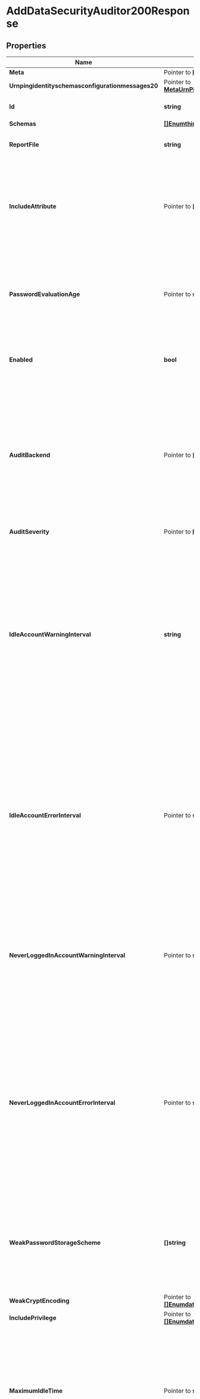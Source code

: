 # AddDataSecurityAuditor200Response

## Properties

Name | Type | Description | Notes
------------ | ------------- | ------------- | -------------
**Meta** | Pointer to [**MetaMeta**](MetaMeta.md) |  | [optional] 
**Urnpingidentityschemasconfigurationmessages20** | Pointer to [**MetaUrnPingidentitySchemasConfigurationMessages20**](MetaUrnPingidentitySchemasConfigurationMessages20.md) |  | [optional] 
**Id** | **string** | Name of the Data Security Auditor | 
**Schemas** | [**[]EnumthirdPartyDataSecurityAuditorSchemaUrn**](EnumthirdPartyDataSecurityAuditorSchemaUrn.md) |  | 
**ReportFile** | **string** | Specifies the name of the detailed report file. | 
**IncludeAttribute** | Pointer to **[]string** | Specifies the attributes from the audited entries that should be included detailed reports. By default, no attributes are included. | [optional] 
**PasswordEvaluationAge** | Pointer to **string** | If set, the auditor will report all users with passwords older than the specified value even if password expiration is not enabled. | [optional] 
**Enabled** | **bool** | Indicates whether the Data Security Auditor is enabled for use. | 
**AuditBackend** | Pointer to **[]string** | Specifies which backends the data security auditor may be applied to. By default, the data security auditors will audit entries in all backend types that support data auditing (Local DB, LDIF, and Config File Handler). | [optional] 
**AuditSeverity** | Pointer to [**EnumdataSecurityAuditorAuditSeverityProp**](EnumdataSecurityAuditorAuditSeverityProp.md) |  | [optional] 
**IdleAccountWarningInterval** | **string** | The length of time to use as the warning interval for idle accounts. If the length of time since a user last authenticated is greater than the warning interval but less than the error interval (or if it is greater than the warning interval and no error interval is defined), then a warning will be generated for that account. | 
**IdleAccountErrorInterval** | Pointer to **string** | The length of time to use as the error interval for idle accounts. If the length of time since a user last authenticated is greater than the error interval, then an error will be generated for that account. If no error interval is defined, then only the warning interval will be used. | [optional] 
**NeverLoggedInAccountWarningInterval** | Pointer to **string** | The length of time to use as the warning interval for accounts that do not appear to have authenticated. If this is not specified, then the idle account warning interval will be used. | [optional] 
**NeverLoggedInAccountErrorInterval** | Pointer to **string** | The length of time to use as the error interval for accounts that do not appear to have authenticated. If this is not specified, then the never-logged-in warning interval will be used. The idle account warning and error intervals will be used if no never-logged-in interval is configured. | [optional] 
**WeakPasswordStorageScheme** | **[]string** | The password storage schemes that are considered weak. Users with any of the specified password storage schemes will be included in the report. | 
**WeakCryptEncoding** | Pointer to [**[]EnumdataSecurityAuditorWeakCryptEncodingProp**](EnumdataSecurityAuditorWeakCryptEncodingProp.md) |  | [optional] 
**IncludePrivilege** | Pointer to [**[]EnumdataSecurityAuditorIncludePrivilegeProp**](EnumdataSecurityAuditorIncludePrivilegeProp.md) |  | [optional] 
**MaximumIdleTime** | Pointer to **string** | If set, users that have not authenticated for more than the specified time will be reported even if idle account lockout is not configured. Note that users may only be reported if the last login time tracking is enabled. | [optional] 
**Filter** | **[]string** | The filter to use to identify entries that should be reported. Multiple filters may be configured, and each reported entry will indicate which of these filter(s) matched that entry. | 
**AccountExpirationWarningInterval** | Pointer to **string** | If set, the auditor will report all users with account expiration times are in the future, but are within the specified length of time away from the current time. | [optional] 
**ExtensionClass** | **string** | The fully-qualified name of the Java class providing the logic for the Third Party Data Security Auditor. | 
**ExtensionArgument** | Pointer to **[]string** | The set of arguments used to customize the behavior for the Third Party Data Security Auditor. Each configuration property should be given in the form &#39;name&#x3D;value&#39;. | [optional] 

## Methods

### NewAddDataSecurityAuditor200Response

`func NewAddDataSecurityAuditor200Response(id string, schemas []EnumthirdPartyDataSecurityAuditorSchemaUrn, reportFile string, enabled bool, idleAccountWarningInterval string, weakPasswordStorageScheme []string, filter []string, extensionClass string, ) *AddDataSecurityAuditor200Response`

NewAddDataSecurityAuditor200Response instantiates a new AddDataSecurityAuditor200Response object
This constructor will assign default values to properties that have it defined,
and makes sure properties required by API are set, but the set of arguments
will change when the set of required properties is changed

### NewAddDataSecurityAuditor200ResponseWithDefaults

`func NewAddDataSecurityAuditor200ResponseWithDefaults() *AddDataSecurityAuditor200Response`

NewAddDataSecurityAuditor200ResponseWithDefaults instantiates a new AddDataSecurityAuditor200Response object
This constructor will only assign default values to properties that have it defined,
but it doesn't guarantee that properties required by API are set

### GetMeta

`func (o *AddDataSecurityAuditor200Response) GetMeta() MetaMeta`

GetMeta returns the Meta field if non-nil, zero value otherwise.

### GetMetaOk

`func (o *AddDataSecurityAuditor200Response) GetMetaOk() (*MetaMeta, bool)`

GetMetaOk returns a tuple with the Meta field if it's non-nil, zero value otherwise
and a boolean to check if the value has been set.

### SetMeta

`func (o *AddDataSecurityAuditor200Response) SetMeta(v MetaMeta)`

SetMeta sets Meta field to given value.

### HasMeta

`func (o *AddDataSecurityAuditor200Response) HasMeta() bool`

HasMeta returns a boolean if a field has been set.

### GetUrnpingidentityschemasconfigurationmessages20

`func (o *AddDataSecurityAuditor200Response) GetUrnpingidentityschemasconfigurationmessages20() MetaUrnPingidentitySchemasConfigurationMessages20`

GetUrnpingidentityschemasconfigurationmessages20 returns the Urnpingidentityschemasconfigurationmessages20 field if non-nil, zero value otherwise.

### GetUrnpingidentityschemasconfigurationmessages20Ok

`func (o *AddDataSecurityAuditor200Response) GetUrnpingidentityschemasconfigurationmessages20Ok() (*MetaUrnPingidentitySchemasConfigurationMessages20, bool)`

GetUrnpingidentityschemasconfigurationmessages20Ok returns a tuple with the Urnpingidentityschemasconfigurationmessages20 field if it's non-nil, zero value otherwise
and a boolean to check if the value has been set.

### SetUrnpingidentityschemasconfigurationmessages20

`func (o *AddDataSecurityAuditor200Response) SetUrnpingidentityschemasconfigurationmessages20(v MetaUrnPingidentitySchemasConfigurationMessages20)`

SetUrnpingidentityschemasconfigurationmessages20 sets Urnpingidentityschemasconfigurationmessages20 field to given value.

### HasUrnpingidentityschemasconfigurationmessages20

`func (o *AddDataSecurityAuditor200Response) HasUrnpingidentityschemasconfigurationmessages20() bool`

HasUrnpingidentityschemasconfigurationmessages20 returns a boolean if a field has been set.

### GetId

`func (o *AddDataSecurityAuditor200Response) GetId() string`

GetId returns the Id field if non-nil, zero value otherwise.

### GetIdOk

`func (o *AddDataSecurityAuditor200Response) GetIdOk() (*string, bool)`

GetIdOk returns a tuple with the Id field if it's non-nil, zero value otherwise
and a boolean to check if the value has been set.

### SetId

`func (o *AddDataSecurityAuditor200Response) SetId(v string)`

SetId sets Id field to given value.


### GetSchemas

`func (o *AddDataSecurityAuditor200Response) GetSchemas() []EnumthirdPartyDataSecurityAuditorSchemaUrn`

GetSchemas returns the Schemas field if non-nil, zero value otherwise.

### GetSchemasOk

`func (o *AddDataSecurityAuditor200Response) GetSchemasOk() (*[]EnumthirdPartyDataSecurityAuditorSchemaUrn, bool)`

GetSchemasOk returns a tuple with the Schemas field if it's non-nil, zero value otherwise
and a boolean to check if the value has been set.

### SetSchemas

`func (o *AddDataSecurityAuditor200Response) SetSchemas(v []EnumthirdPartyDataSecurityAuditorSchemaUrn)`

SetSchemas sets Schemas field to given value.


### GetReportFile

`func (o *AddDataSecurityAuditor200Response) GetReportFile() string`

GetReportFile returns the ReportFile field if non-nil, zero value otherwise.

### GetReportFileOk

`func (o *AddDataSecurityAuditor200Response) GetReportFileOk() (*string, bool)`

GetReportFileOk returns a tuple with the ReportFile field if it's non-nil, zero value otherwise
and a boolean to check if the value has been set.

### SetReportFile

`func (o *AddDataSecurityAuditor200Response) SetReportFile(v string)`

SetReportFile sets ReportFile field to given value.


### GetIncludeAttribute

`func (o *AddDataSecurityAuditor200Response) GetIncludeAttribute() []string`

GetIncludeAttribute returns the IncludeAttribute field if non-nil, zero value otherwise.

### GetIncludeAttributeOk

`func (o *AddDataSecurityAuditor200Response) GetIncludeAttributeOk() (*[]string, bool)`

GetIncludeAttributeOk returns a tuple with the IncludeAttribute field if it's non-nil, zero value otherwise
and a boolean to check if the value has been set.

### SetIncludeAttribute

`func (o *AddDataSecurityAuditor200Response) SetIncludeAttribute(v []string)`

SetIncludeAttribute sets IncludeAttribute field to given value.

### HasIncludeAttribute

`func (o *AddDataSecurityAuditor200Response) HasIncludeAttribute() bool`

HasIncludeAttribute returns a boolean if a field has been set.

### GetPasswordEvaluationAge

`func (o *AddDataSecurityAuditor200Response) GetPasswordEvaluationAge() string`

GetPasswordEvaluationAge returns the PasswordEvaluationAge field if non-nil, zero value otherwise.

### GetPasswordEvaluationAgeOk

`func (o *AddDataSecurityAuditor200Response) GetPasswordEvaluationAgeOk() (*string, bool)`

GetPasswordEvaluationAgeOk returns a tuple with the PasswordEvaluationAge field if it's non-nil, zero value otherwise
and a boolean to check if the value has been set.

### SetPasswordEvaluationAge

`func (o *AddDataSecurityAuditor200Response) SetPasswordEvaluationAge(v string)`

SetPasswordEvaluationAge sets PasswordEvaluationAge field to given value.

### HasPasswordEvaluationAge

`func (o *AddDataSecurityAuditor200Response) HasPasswordEvaluationAge() bool`

HasPasswordEvaluationAge returns a boolean if a field has been set.

### GetEnabled

`func (o *AddDataSecurityAuditor200Response) GetEnabled() bool`

GetEnabled returns the Enabled field if non-nil, zero value otherwise.

### GetEnabledOk

`func (o *AddDataSecurityAuditor200Response) GetEnabledOk() (*bool, bool)`

GetEnabledOk returns a tuple with the Enabled field if it's non-nil, zero value otherwise
and a boolean to check if the value has been set.

### SetEnabled

`func (o *AddDataSecurityAuditor200Response) SetEnabled(v bool)`

SetEnabled sets Enabled field to given value.


### GetAuditBackend

`func (o *AddDataSecurityAuditor200Response) GetAuditBackend() []string`

GetAuditBackend returns the AuditBackend field if non-nil, zero value otherwise.

### GetAuditBackendOk

`func (o *AddDataSecurityAuditor200Response) GetAuditBackendOk() (*[]string, bool)`

GetAuditBackendOk returns a tuple with the AuditBackend field if it's non-nil, zero value otherwise
and a boolean to check if the value has been set.

### SetAuditBackend

`func (o *AddDataSecurityAuditor200Response) SetAuditBackend(v []string)`

SetAuditBackend sets AuditBackend field to given value.

### HasAuditBackend

`func (o *AddDataSecurityAuditor200Response) HasAuditBackend() bool`

HasAuditBackend returns a boolean if a field has been set.

### GetAuditSeverity

`func (o *AddDataSecurityAuditor200Response) GetAuditSeverity() EnumdataSecurityAuditorAuditSeverityProp`

GetAuditSeverity returns the AuditSeverity field if non-nil, zero value otherwise.

### GetAuditSeverityOk

`func (o *AddDataSecurityAuditor200Response) GetAuditSeverityOk() (*EnumdataSecurityAuditorAuditSeverityProp, bool)`

GetAuditSeverityOk returns a tuple with the AuditSeverity field if it's non-nil, zero value otherwise
and a boolean to check if the value has been set.

### SetAuditSeverity

`func (o *AddDataSecurityAuditor200Response) SetAuditSeverity(v EnumdataSecurityAuditorAuditSeverityProp)`

SetAuditSeverity sets AuditSeverity field to given value.

### HasAuditSeverity

`func (o *AddDataSecurityAuditor200Response) HasAuditSeverity() bool`

HasAuditSeverity returns a boolean if a field has been set.

### GetIdleAccountWarningInterval

`func (o *AddDataSecurityAuditor200Response) GetIdleAccountWarningInterval() string`

GetIdleAccountWarningInterval returns the IdleAccountWarningInterval field if non-nil, zero value otherwise.

### GetIdleAccountWarningIntervalOk

`func (o *AddDataSecurityAuditor200Response) GetIdleAccountWarningIntervalOk() (*string, bool)`

GetIdleAccountWarningIntervalOk returns a tuple with the IdleAccountWarningInterval field if it's non-nil, zero value otherwise
and a boolean to check if the value has been set.

### SetIdleAccountWarningInterval

`func (o *AddDataSecurityAuditor200Response) SetIdleAccountWarningInterval(v string)`

SetIdleAccountWarningInterval sets IdleAccountWarningInterval field to given value.


### GetIdleAccountErrorInterval

`func (o *AddDataSecurityAuditor200Response) GetIdleAccountErrorInterval() string`

GetIdleAccountErrorInterval returns the IdleAccountErrorInterval field if non-nil, zero value otherwise.

### GetIdleAccountErrorIntervalOk

`func (o *AddDataSecurityAuditor200Response) GetIdleAccountErrorIntervalOk() (*string, bool)`

GetIdleAccountErrorIntervalOk returns a tuple with the IdleAccountErrorInterval field if it's non-nil, zero value otherwise
and a boolean to check if the value has been set.

### SetIdleAccountErrorInterval

`func (o *AddDataSecurityAuditor200Response) SetIdleAccountErrorInterval(v string)`

SetIdleAccountErrorInterval sets IdleAccountErrorInterval field to given value.

### HasIdleAccountErrorInterval

`func (o *AddDataSecurityAuditor200Response) HasIdleAccountErrorInterval() bool`

HasIdleAccountErrorInterval returns a boolean if a field has been set.

### GetNeverLoggedInAccountWarningInterval

`func (o *AddDataSecurityAuditor200Response) GetNeverLoggedInAccountWarningInterval() string`

GetNeverLoggedInAccountWarningInterval returns the NeverLoggedInAccountWarningInterval field if non-nil, zero value otherwise.

### GetNeverLoggedInAccountWarningIntervalOk

`func (o *AddDataSecurityAuditor200Response) GetNeverLoggedInAccountWarningIntervalOk() (*string, bool)`

GetNeverLoggedInAccountWarningIntervalOk returns a tuple with the NeverLoggedInAccountWarningInterval field if it's non-nil, zero value otherwise
and a boolean to check if the value has been set.

### SetNeverLoggedInAccountWarningInterval

`func (o *AddDataSecurityAuditor200Response) SetNeverLoggedInAccountWarningInterval(v string)`

SetNeverLoggedInAccountWarningInterval sets NeverLoggedInAccountWarningInterval field to given value.

### HasNeverLoggedInAccountWarningInterval

`func (o *AddDataSecurityAuditor200Response) HasNeverLoggedInAccountWarningInterval() bool`

HasNeverLoggedInAccountWarningInterval returns a boolean if a field has been set.

### GetNeverLoggedInAccountErrorInterval

`func (o *AddDataSecurityAuditor200Response) GetNeverLoggedInAccountErrorInterval() string`

GetNeverLoggedInAccountErrorInterval returns the NeverLoggedInAccountErrorInterval field if non-nil, zero value otherwise.

### GetNeverLoggedInAccountErrorIntervalOk

`func (o *AddDataSecurityAuditor200Response) GetNeverLoggedInAccountErrorIntervalOk() (*string, bool)`

GetNeverLoggedInAccountErrorIntervalOk returns a tuple with the NeverLoggedInAccountErrorInterval field if it's non-nil, zero value otherwise
and a boolean to check if the value has been set.

### SetNeverLoggedInAccountErrorInterval

`func (o *AddDataSecurityAuditor200Response) SetNeverLoggedInAccountErrorInterval(v string)`

SetNeverLoggedInAccountErrorInterval sets NeverLoggedInAccountErrorInterval field to given value.

### HasNeverLoggedInAccountErrorInterval

`func (o *AddDataSecurityAuditor200Response) HasNeverLoggedInAccountErrorInterval() bool`

HasNeverLoggedInAccountErrorInterval returns a boolean if a field has been set.

### GetWeakPasswordStorageScheme

`func (o *AddDataSecurityAuditor200Response) GetWeakPasswordStorageScheme() []string`

GetWeakPasswordStorageScheme returns the WeakPasswordStorageScheme field if non-nil, zero value otherwise.

### GetWeakPasswordStorageSchemeOk

`func (o *AddDataSecurityAuditor200Response) GetWeakPasswordStorageSchemeOk() (*[]string, bool)`

GetWeakPasswordStorageSchemeOk returns a tuple with the WeakPasswordStorageScheme field if it's non-nil, zero value otherwise
and a boolean to check if the value has been set.

### SetWeakPasswordStorageScheme

`func (o *AddDataSecurityAuditor200Response) SetWeakPasswordStorageScheme(v []string)`

SetWeakPasswordStorageScheme sets WeakPasswordStorageScheme field to given value.


### GetWeakCryptEncoding

`func (o *AddDataSecurityAuditor200Response) GetWeakCryptEncoding() []EnumdataSecurityAuditorWeakCryptEncodingProp`

GetWeakCryptEncoding returns the WeakCryptEncoding field if non-nil, zero value otherwise.

### GetWeakCryptEncodingOk

`func (o *AddDataSecurityAuditor200Response) GetWeakCryptEncodingOk() (*[]EnumdataSecurityAuditorWeakCryptEncodingProp, bool)`

GetWeakCryptEncodingOk returns a tuple with the WeakCryptEncoding field if it's non-nil, zero value otherwise
and a boolean to check if the value has been set.

### SetWeakCryptEncoding

`func (o *AddDataSecurityAuditor200Response) SetWeakCryptEncoding(v []EnumdataSecurityAuditorWeakCryptEncodingProp)`

SetWeakCryptEncoding sets WeakCryptEncoding field to given value.

### HasWeakCryptEncoding

`func (o *AddDataSecurityAuditor200Response) HasWeakCryptEncoding() bool`

HasWeakCryptEncoding returns a boolean if a field has been set.

### GetIncludePrivilege

`func (o *AddDataSecurityAuditor200Response) GetIncludePrivilege() []EnumdataSecurityAuditorIncludePrivilegeProp`

GetIncludePrivilege returns the IncludePrivilege field if non-nil, zero value otherwise.

### GetIncludePrivilegeOk

`func (o *AddDataSecurityAuditor200Response) GetIncludePrivilegeOk() (*[]EnumdataSecurityAuditorIncludePrivilegeProp, bool)`

GetIncludePrivilegeOk returns a tuple with the IncludePrivilege field if it's non-nil, zero value otherwise
and a boolean to check if the value has been set.

### SetIncludePrivilege

`func (o *AddDataSecurityAuditor200Response) SetIncludePrivilege(v []EnumdataSecurityAuditorIncludePrivilegeProp)`

SetIncludePrivilege sets IncludePrivilege field to given value.

### HasIncludePrivilege

`func (o *AddDataSecurityAuditor200Response) HasIncludePrivilege() bool`

HasIncludePrivilege returns a boolean if a field has been set.

### GetMaximumIdleTime

`func (o *AddDataSecurityAuditor200Response) GetMaximumIdleTime() string`

GetMaximumIdleTime returns the MaximumIdleTime field if non-nil, zero value otherwise.

### GetMaximumIdleTimeOk

`func (o *AddDataSecurityAuditor200Response) GetMaximumIdleTimeOk() (*string, bool)`

GetMaximumIdleTimeOk returns a tuple with the MaximumIdleTime field if it's non-nil, zero value otherwise
and a boolean to check if the value has been set.

### SetMaximumIdleTime

`func (o *AddDataSecurityAuditor200Response) SetMaximumIdleTime(v string)`

SetMaximumIdleTime sets MaximumIdleTime field to given value.

### HasMaximumIdleTime

`func (o *AddDataSecurityAuditor200Response) HasMaximumIdleTime() bool`

HasMaximumIdleTime returns a boolean if a field has been set.

### GetFilter

`func (o *AddDataSecurityAuditor200Response) GetFilter() []string`

GetFilter returns the Filter field if non-nil, zero value otherwise.

### GetFilterOk

`func (o *AddDataSecurityAuditor200Response) GetFilterOk() (*[]string, bool)`

GetFilterOk returns a tuple with the Filter field if it's non-nil, zero value otherwise
and a boolean to check if the value has been set.

### SetFilter

`func (o *AddDataSecurityAuditor200Response) SetFilter(v []string)`

SetFilter sets Filter field to given value.


### GetAccountExpirationWarningInterval

`func (o *AddDataSecurityAuditor200Response) GetAccountExpirationWarningInterval() string`

GetAccountExpirationWarningInterval returns the AccountExpirationWarningInterval field if non-nil, zero value otherwise.

### GetAccountExpirationWarningIntervalOk

`func (o *AddDataSecurityAuditor200Response) GetAccountExpirationWarningIntervalOk() (*string, bool)`

GetAccountExpirationWarningIntervalOk returns a tuple with the AccountExpirationWarningInterval field if it's non-nil, zero value otherwise
and a boolean to check if the value has been set.

### SetAccountExpirationWarningInterval

`func (o *AddDataSecurityAuditor200Response) SetAccountExpirationWarningInterval(v string)`

SetAccountExpirationWarningInterval sets AccountExpirationWarningInterval field to given value.

### HasAccountExpirationWarningInterval

`func (o *AddDataSecurityAuditor200Response) HasAccountExpirationWarningInterval() bool`

HasAccountExpirationWarningInterval returns a boolean if a field has been set.

### GetExtensionClass

`func (o *AddDataSecurityAuditor200Response) GetExtensionClass() string`

GetExtensionClass returns the ExtensionClass field if non-nil, zero value otherwise.

### GetExtensionClassOk

`func (o *AddDataSecurityAuditor200Response) GetExtensionClassOk() (*string, bool)`

GetExtensionClassOk returns a tuple with the ExtensionClass field if it's non-nil, zero value otherwise
and a boolean to check if the value has been set.

### SetExtensionClass

`func (o *AddDataSecurityAuditor200Response) SetExtensionClass(v string)`

SetExtensionClass sets ExtensionClass field to given value.


### GetExtensionArgument

`func (o *AddDataSecurityAuditor200Response) GetExtensionArgument() []string`

GetExtensionArgument returns the ExtensionArgument field if non-nil, zero value otherwise.

### GetExtensionArgumentOk

`func (o *AddDataSecurityAuditor200Response) GetExtensionArgumentOk() (*[]string, bool)`

GetExtensionArgumentOk returns a tuple with the ExtensionArgument field if it's non-nil, zero value otherwise
and a boolean to check if the value has been set.

### SetExtensionArgument

`func (o *AddDataSecurityAuditor200Response) SetExtensionArgument(v []string)`

SetExtensionArgument sets ExtensionArgument field to given value.

### HasExtensionArgument

`func (o *AddDataSecurityAuditor200Response) HasExtensionArgument() bool`

HasExtensionArgument returns a boolean if a field has been set.


[[Back to Model list]](../README.md#documentation-for-models) [[Back to API list]](../README.md#documentation-for-api-endpoints) [[Back to README]](../README.md)


